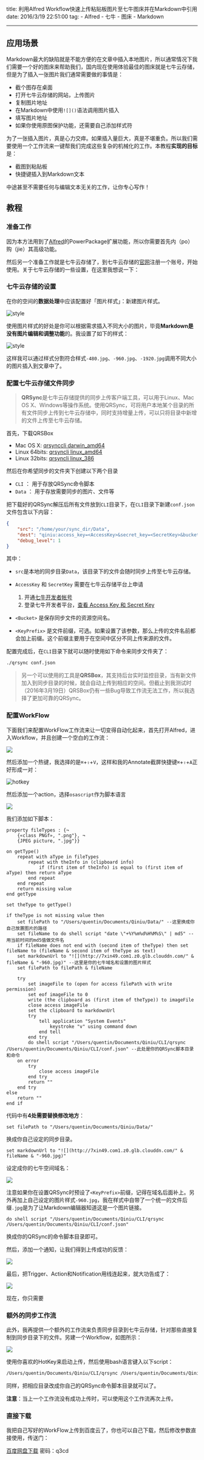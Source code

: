 title: 利用Alfred Workflow快速上传粘贴板图片至七牛图床并在Markdown中引用 
date: 2016/3/19 22:51:00
tag:
	- Alfred 
	- 七牛 
	- 图床 
	- Markdown

---

## 应用场景

Markdown最大的缺陷就是不能方便的在文章中插入本地图片，所以通常情况下我们需要一个好的图床来帮助我们，国内现在使用体验最佳的图床就是七牛云存储，但是为了插入一张图片我们通常需要做的事情是：

- 截个图存在桌面
- 打开七牛云存储的网站，上传图片
- 复制图片地址
- 在Markdown中使用`![]()`语法调用图片插入
- 填写图片地址
- 如果你使用原图保护功能，还需要自己添加样式符

为了一张插入图片，真是心力交瘁。如果插入量巨大，真是不堪重负。所以我们需要使用一个工作流来一键帮我们完成这些复杂的机械化的工作。本教程**实现的目标**是：

- 截图到粘贴板
- 快捷键插入到Markdown文本

中途甚至不需要任何与编辑文本无关的工作，让你专心写作！

<!-- more -->

## 教程

### 准备工作

因为本方法用到了[Alfred](https://www.alfredapp.com)的PowerPackage扩展功能，所以你需要首先内（po）购（jie）其高级功能。

然后另一个准备工作就是七牛云存储了，到七牛云存储的[官网](https://portal.qiniu.com/signup?code=3lj4rde88jpzm)注册一个账号，开始使用。关于七牛云存储的一些设置，在这里我想说一下：

### 七牛云存储的设置

在你的空间的**数据处理**中应该配置好「图片样式」：新建图片样式。

![style](http://7xin49.com1.z0.glb.clouddn.com/4be39d7cf43e26849216aa2a61709d8c.png-960.jpg "图片样式")

使用图片样式的好处是你可以根据需求插入不同大小的图片，毕竟**Markdown是没有图片编辑和调整功能**的。我设置了如下的样式：

![style](http://7xin49.com1.z0.glb.clouddn.com/dbf2f0ee3a25351f3b2d8490a155eff8.png-960.jpg "图片样式")

这样我可以通过样式分割符合样式`-480.jpg`、`-960.jpg`、`-1920.jpg`调用不同大小的图片插入到文章中了。

### 配置七牛云存储文件同步

> **QRSync**是七牛云存储提供的同步上传客户端工具，可以用于Linux、Mac OS X、Windows等操作系统。使用QRSync，可将用户本地某个目录的所有文件同步上传到七牛云存储中，同时支持增量上传，可以只将目录中新增的文件上传至七牛云存储。 

首先，下载QRSBox

- Mac OS X: [qrsynccli darwin_amd64](http://devtools.qiniu.com/qiniu-devtools-darwin_amd64-current.tar.gz)
- Linux 64bits: [qrsyncli linux_amd64](http://devtools.qiniu.com/qiniu-devtools-linux_amd64-current.tar.gz)
- Linux 32bits: [qrsyncli linux_386](http://devtools.qiniu.com/qiniu-devtools-linux_386-current.tar.gz)

然后在你希望同步的文件夹下创建以下两个目录

- `CLI` ： 用于存放QRSync命令脚本
- `Data` ： 用于存放需要同步的图片、文件等

把下载好的QRSync解压后所有文件放到`CLI`目录下，在`CLI`目录下新建`conf.json`文件包含以下内容：

```json
{
    "src": "/home/your/sync_dir/Data",
    "dest": "qiniu:access_key=<AccessKey>&secret_key=<SecretKey>&bucket=<Bucket>&key_prefix=<KeyPrefix>",
    "debug_level": 1
}
```

其中：

- `src`是本地的同步目录`Data`，该目录下的文件会随时同步上传至七牛云存储。
- `AccessKey` 和 `SecretKey` 需要在七牛云存储平台上申请
    1. 开通[七牛开发者帐号](https://portal.qiniu.com/signup)
    2. 登录七牛开发者平台，[查看 Access Key 和 Secret Key](https://portal.qiniu.com/user/key)
- `<Bucket>` 是保存同步文件的资源空间名。

- `<KeyPrefix>` 是文件前缀，可选。如果设置了该参数，那么上传的文件名前都会加上前缀。这个前缀主要用于在空间中区分不同上传来源的文件。

配置完成后，在`CLI`目录下就可以随时使用如下命令来同步文件夹了：

```bash
./qrsync conf.json
```

> 另一个可以使用的工具是**QRSBox**，其支持后台实时监控目录，当有新文件加入到同步目录的时候，就会自动上传到相应的空间。但截止到我测试时（2016年3月19日）QRSBox仍有一些Bug导致工作流无法工作，所以我选择了更加可靠的QRSync。

### 配置WorkFlow

下面我们来配置WorkFlow工作流来让一切变得自动化起来，首先打开Alfred，进入Workflow，并且创建一个空白的工作流：

![](http://7xin49.com1.z0.glb.clouddn.com/b7ca368796817f6641eb530779170cb9.png-960.jpg)

然后添加一个热键，我选择的是`⌘`+`⇧`+`V`，这样和我的Annotate截屏快捷键`⌘`+`⇧`+`A`正好形成一对：

![hotkey](http://7xin49.com1.z0.glb.clouddn.com/78fcbef093b58a4b5d7d559414087555.png-960.jpg "HotKey")

然后添加一个action，选择`osascript`作为脚本语言

![](http://7xin49.com1.z0.glb.clouddn.com/ce75233c28ac53e40fa1905f6834918d.png-960.jpg)

我们添加如下脚本：

```applescript
property fileTypes : {¬
	{«class PNGf», ".png"}, ¬
	{JPEG picture, ".jpg"}}

on getType()
	repeat with aType in fileTypes
		repeat with theInfo in (clipboard info)
			if (first item of theInfo) is equal to (first item of aType) then return aType
		end repeat
	end repeat
	return missing value
end getType

set theType to getType()

if theType is not missing value then
	set filePath to "/Users/quentin/Documents/Qiniu/Data/" --这里换成你自己放置图片的路径
	set fileName to do shell script "date \"+%Y%m%d%H%M%S\" | md5" --用当前时间的md5值做文件名
	if fileName does not end with (second item of theType) then set fileName to (fileName & second item of theType as text)
	set markdownUrl to "![](http://7xin49.com1.z0.glb.clouddn.com/" & fileName & "-960.jpg)" --这里是你的七牛域名和设置的图片样式
	set filePath to filePath & fileName
	
	try
		set imageFile to (open for access filePath with write permission)
		set eof imageFile to 0
		write (the clipboard as (first item of theType)) to imageFile
		close access imageFile
		set the clipboard to markdownUrl
		try
			tell application "System Events"
				keystroke "v" using command down
			end tell
		end try
		do shell script "/Users/quentin/Documents/Qiniu/CLI/qrsync /Users/quentin/Documents/Qiniu/CLI/conf.json" --此处是你的QRSync脚本目录和命令
	on error
		try
			close access imageFile
		end try
		return ""
	end try
else
	return ""
end if
```

代码中有**4处需要替换修改地方**：

```applescript
set filePath to "/Users/quentin/Documents/Qiniu/Data/"
```

换成你自己设定的同步目录。

```applescript
set markdownUrl to "![](http://7xin49.com1.z0.glb.clouddn.com/" & fileName & "-960.jpg)"
```

设定成你的七牛空间域名：

![](http://7xin49.com1.z0.glb.clouddn.com/fbb46f61dcd1b87b7328b939cf79c6ee.png-960.jpg)

注意如果你在设置QRSync时预设了`<KeyPrefix>`前缀，记得在域名后面补上。另外再加上自己设定的图片样式`-960.jpg`，我在样式中自带了一个统一的文件后缀`.jpg`是为了让Markdown编辑器知道这是一个图片链接。

```applescript
do shell script "/Users/quentin/Documents/Qiniu/CLI/qrsync /Users/quentin/Documents/Qiniu/CLI/conf.json"
```

换成你的QRSync的命令脚本目录即可。

然后，添加一个通知，让我们得到上传成功的反馈：

![](http://7xin49.com1.z0.glb.clouddn.com/1fd5378d66501b4039dfb49e8027a94b.png-960.jpg)

最后，把Trigger、Action和Notification用线连起来，就大功告成了：

![](http://7xin49.com1.z0.glb.clouddn.com/8134b421b50a8cc1ef3901bc7d560a52.png-960.jpg)

现在，你只需要

### 额外的同步工作流

此外，我再提供一个额外的工作流来负责同步目录到七牛云存储，针对那些直接复制到同步目录下的文件。另建一个Workflow，如图所示：

![](http://7xin49.com1.z0.glb.clouddn.com/53b405507e35f3ad39a96d62c20370d2.png-960.jpg)

使用你喜欢的HotKey来启动上传，然后使用bash语言键入以下script：

```bash
/Users/quentin/Documents/Qiniu/CLI/qrsync /Users/quentin/Documents/Qiniu/CLI/conf.json
```

同样，把相应目录改成你自己的QRSync命令脚本目录就可以了。

**注意**：当上一个工作流没有成功上传时，可以使用这个工作流再次上传。

### 直接下载

我把自己写好的WorkFlow上传到百度云了，你也可以自己下载，然后修改参数直接使用，传送门：

[百度网盘下载](http://pan.baidu.com/s/1mhv4qTE)  密码：q3cd
